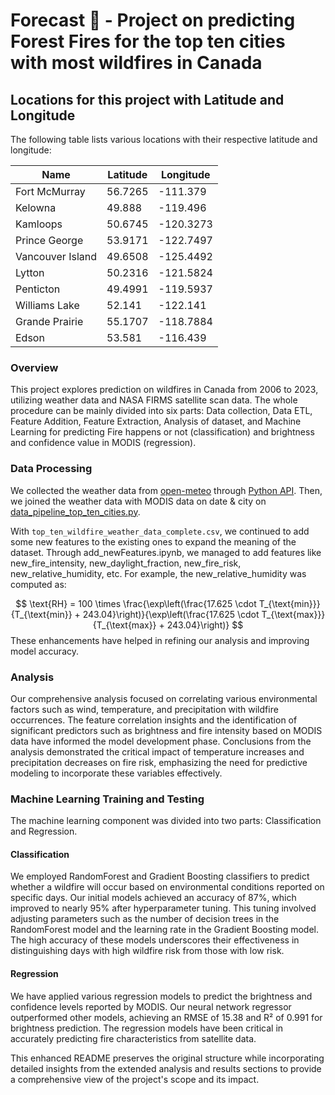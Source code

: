 # Forecast 🚀 - Project on predicting Forest Fires for the top ten cities with most wildfires in Canada

## Locations for this project with Latitude and Longitude

The following table lists various locations with their respective latitude and longitude:

| Name              | Latitude  | Longitude   |
|-------------------|-----------|-------------|
| Fort McMurray     | 56.7265   | -111.379    |
| Kelowna           | 49.888    | -119.496    |
| Kamloops          | 50.6745   | -120.3273   |
| Prince George     | 53.9171   | -122.7497   |
| Vancouver Island  | 49.6508   | -125.4492   |
| Lytton            | 50.2316   | -121.5824   |
| Penticton         | 49.4991   | -119.5937   |
| Williams Lake     | 52.141    | -122.141    |
| Grande Prairie    | 55.1707   | -118.7884   |
| Edson             | 53.581    | -116.439    |

### Overview
This project explores prediction on wildfires in Canada from 2006 to 2023, utilizing weather data and NASA FIRMS satellite scan data. The whole procedure can be mainly divided into six parts: Data collection, Data ETL, Feature Addition, Feature Extraction, Analysis of dataset, and Machine Learning for predicting Fire happens or not (classification) and brightness and confidence value in MODIS (regression).

### Data Processing
We collected the weather data from [open-meteo](https://open-meteo.com/) through [Python API](https://github.com/Vikramjeetsingh07/Canada-Wildfire-Analysis-Prediction-/blob/main/data-prep/multiple_cities_open_meteo_weather_data_code.py). Then, we joined the weather data with MODIS data on date & city on [data_pipeline_top_ten_cities.py](https://github.com/Vikramjeetsingh07/Canada-Wildfire-Analysis-Prediction-/blob/main/data-prep/data_pipeline_top_ten_cities.py).

With `top_ten_wildfire_weather_data_complete.csv`, we continued to add some new features to the existing ones to expand the meaning of the dataset. Through add_newFeatures.ipynb, we managed to add features like new_fire_intensity, new_daylight_fraction, new_fire_risk, new_relative_humidity, etc. For example, the new_relative_humidity was computed as:

$$
\text{RH} = 100 \times \frac{\exp\left(\frac{17.625 \cdot T_{\text{min}}}{T_{\text{min}} + 243.04}\right)}{\exp\left(\frac{17.625 \cdot T_{\text{max}}}{T_{\text{max}} + 243.04}\right)}
$$
These enhancements have helped in refining our analysis and improving model accuracy.

### Analysis
Our comprehensive analysis focused on correlating various environmental factors such as wind, temperature, and precipitation with wildfire occurrences. The feature correlation insights and the identification of significant predictors such as brightness and fire intensity based on MODIS data have informed the model development phase. Conclusions from the analysis demonstrated the critical impact of temperature increases and precipitation decreases on fire risk, emphasizing the need for predictive modeling to incorporate these variables effectively.

### Machine Learning Training and Testing
The machine learning component was divided into two parts: Classification and Regression.

#### Classification
We employed RandomForest and Gradient Boosting classifiers to predict whether a wildfire will occur based on environmental conditions reported on specific days. Our initial models achieved an accuracy of 87%, which improved to nearly 95% after hyperparameter tuning. This tuning involved adjusting parameters such as the number of decision trees in the RandomForest model and the learning rate in the Gradient Boosting model. The high accuracy of these models underscores their effectiveness in distinguishing days with high wildfire risk from those with low risk.

#### Regression
We have applied various regression models to predict the brightness and confidence levels reported by MODIS. Our neural network regressor outperformed other models, achieving an RMSE of 15.38 and R² of 0.991 for brightness prediction. The regression models have been critical in accurately predicting fire characteristics from satellite data.

This enhanced README preserves the original structure while incorporating detailed insights from the extended analysis and results sections to provide a comprehensive view of the project's scope and its impact.
